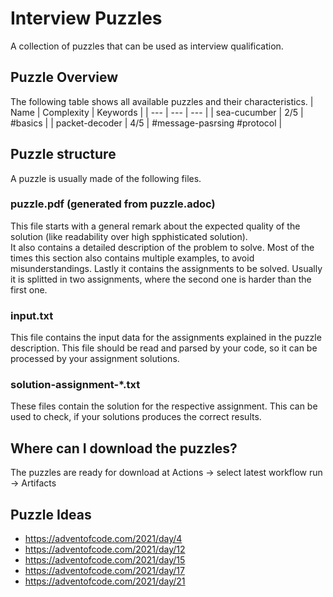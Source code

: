 # Interview Puzzles
A collection of puzzles that can be used as interview qualification.

## Puzzle Overview
The following table shows all available puzzles and their characteristics.
| Name           | Complexity | Keywords                    |
| ---            | ---        | ---                         |
| sea-cucumber   | 2/5        | #basics                     |
| packet-decoder | 4/5        | #message-pasrsing #protocol |

## Puzzle structure
A puzzle is usually made of the following files.

### puzzle.pdf (generated from puzzle.adoc)
This file starts with a general remark about the expected quality of the solution (like readability over high spphisticated solution).  
It also contains a detailed description of the problem to solve. Most of the times this section also contains multiple examples, to avoid misunderstandings.
Lastly it contains the assignments to be solved. Usually it is splitted in two assignments, where the second one is harder than the first one.

### input.txt
This file contains the input data for the assignments explained in the puzzle description. This file should be read and parsed by your code, so it can be processed by your assignment solutions.

### solution-assignment-*.txt
These files contain the solution for the respective assignment. This can be used to check, if your solutions produces the correct results.

## Where can I download the puzzles?
The puzzles are ready for download at Actions -> select latest workflow run -> Artifacts

## Puzzle Ideas
- https://adventofcode.com/2021/day/4
- https://adventofcode.com/2021/day/12
- https://adventofcode.com/2021/day/15
- https://adventofcode.com/2021/day/17
- https://adventofcode.com/2021/day/21
